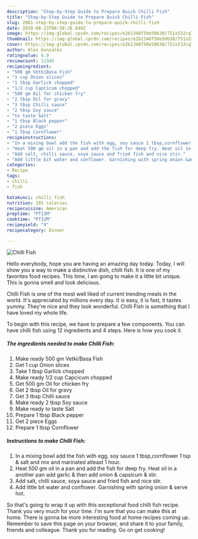 ```yaml
---
description: "Step-by-Step Guide to Prepare Quick Chilli Fish"
title: "Step-by-Step Guide to Prepare Quick Chilli Fish"
slug: 2861-step-by-step-guide-to-prepare-quick-chilli-fish
date: 2020-08-23T06:50:26.848Z
image: https://img-global.cpcdn.com/recipes/e2b1348f50e50b38/751x532cq70/chilli-fish-recipe-main-photo.jpg
thumbnail: https://img-global.cpcdn.com/recipes/e2b1348f50e50b38/751x532cq70/chilli-fish-recipe-main-photo.jpg
cover: https://img-global.cpcdn.com/recipes/e2b1348f50e50b38/751x532cq70/chilli-fish-recipe-main-photo.jpg
author: Alex Gonzalez
ratingvalue: 4.9
reviewcount: 11345
recipeingredient:
- "500 gm VetkiBasa Fish"
- "1 cup Onion slices"
- "1 tbsp Garlick chopped"
- "1/2 cup Capcicum chopped"
- "500 gm Oil for chicken fry"
- "2 tbsp Oil for gravy"
- "3 tbsp Chilli sauce"
- "2 tbsp Soy sauce"
- "to taste Salt"
- "1 tbsp Black pepper"
- "2 piece Eggs"
- "1 tbsp Cornflower"
recipeinstructions:
- "In a mixing bowl add the fish with egg, soy sauce 1 tbsp,cornflower 1 tsp &amp; salt and mix and marinated atleast 1 hour."
- "Heat 500 gm oil in a pan and add the fish for deep fry. Heat oil in a another pan add garlic &amp; then add onion &amp; capsicum &amp; stir."
- "Add salt, chilli sauce, soya sauce and fried fish and nice stir."
- "Add little bit water and conflower. Garnishing with spring onion &amp; serve hot."
categories:
- Recipe
tags:
- chilli
- fish

katakunci: chilli fish 
nutrition: 191 calories
recipecuisine: American
preptime: "PT13M"
cooktime: "PT32M"
recipeyield: "4"
recipecategory: Dinner

---
```



![Chilli Fish](https://img-global.cpcdn.com/recipes/e2b1348f50e50b38/751x532cq70/chilli-fish-recipe-main-photo.jpg)

Hello everybody, hope you are having an amazing day today. Today, I will show you a way to make a distinctive dish, chilli fish. It is one of my favorites food recipes. This time, I am going to make it a little bit unique. This is gonna smell and look delicious.

Chilli Fish is one of the most well liked of current trending meals in the world. It's appreciated by millions every day. It is easy, it is fast, it tastes yummy. They're nice and they look wonderful. Chilli Fish is something that I have loved my whole life.




To begin with this recipe, we have to prepare a few components. You can have chilli fish using 12 ingredients and 4 steps. Here is how you cook it.

<!--inarticleads1-->

##### The ingredients needed to make Chilli Fish:

1. Make ready 500 gm Vetki/Basa Fish
1. Get 1 cup Onion slices
1. Take 1 tbsp Garlick chopped
1. Make ready 1/2 cup Capcicum chopped
1. Get 500 gm Oil for chicken fry
1. Get 2 tbsp Oil for gravy
1. Get 3 tbsp Chilli sauce
1. Make ready 2 tbsp Soy sauce
1. Make ready to taste Salt
1. Prepare 1 tbsp Black pepper
1. Get 2 piece Eggs
1. Prepare 1 tbsp Cornflower




<!--inarticleads2-->

##### Instructions to make Chilli Fish:

1. In a mixing bowl add the fish with egg, soy sauce 1 tbsp,cornflower 1 tsp &amp; salt and mix and marinated atleast 1 hour.
1. Heat 500 gm oil in a pan and add the fish for deep fry. Heat oil in a another pan add garlic &amp; then add onion &amp; capsicum &amp; stir.
1. Add salt, chilli sauce, soya sauce and fried fish and nice stir.
1. Add little bit water and conflower. Garnishing with spring onion &amp; serve hot.




So that's going to wrap it up with this exceptional food chilli fish recipe. Thank you very much for your time. I'm sure that you can make this at home. There is gonna be more interesting food at home recipes coming up. Remember to save this page on your browser, and share it to your family, friends and colleague. Thank you for reading. Go on get cooking!
